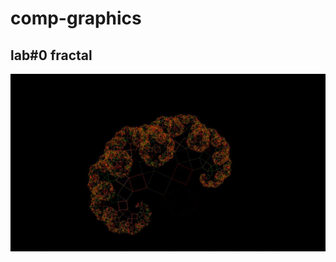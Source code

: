 # comp-graphics

## lab#0 fractal
![alt tag](https://github.com/tchewik/comp-graphics/blob/master/fractal/fractal/cover.jpg?raw=true)
